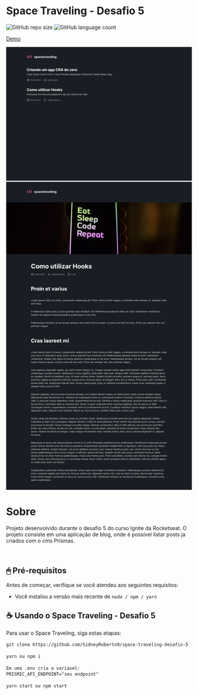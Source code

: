 # Space Traveling - Desafio 5

<!---Esses são exemplos. Veja https://shields.io para outras pessoas ou para personalizar este conjunto de escudos. Você pode querer incluir dependências, status do projeto e informações de licença aqui--->

![GitHub repo size](https://img.shields.io/github/repo-size/SidneyRoberto9/space-traveling-desafio-5?style=for-the-badge)
![GitHub language count](https://img.shields.io/github/languages/count/SidneyRoberto9/space-traveling-desafio-5?style=for-the-badge)

<a href="https://github-blog-sid.netlify.app/" target="_blank">Demo</a>

<img src=".github/home.png" alt="exemplo imagem">
<img src=".github/post.png" alt="exemplo imagem">
<br />

# Sobre

Projeto desenvolvido durante o desafio 5 do curso Ignite da Rocketseat. O projeto consiste em uma aplicação de blog, onde é possível listar posts ja criados com o cms Prismas.

<br/>

## 🖱 Pré-requisitos

Antes de começar, verifique se você atendeu aos seguintes requisitos:

- Você instalou a versão mais recente de `node / npm / yarn`
  <br />

## ☕ Usando o Space Traveling - Desafio 5

Para usar o Space Traveling, siga estas etapas:

```
git clone https://github.com/SidneyRoberto9/space-traveling-desafio-5

yarn ou npm i

Em uma .env cria a variavel:
PRISMIC_API_ENDPOINT="seu endpoint"

yarn start ou npm start
```
